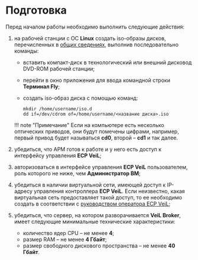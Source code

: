 # Подготовка

Перед началом работы необходимо выполнить следующие действия:

1. на рабочей станции с OC **Linux** создать iso-образы дисков, 
перечисленных в [общих сведениях](general_settings.md), выполнив последовательно команды:

   - вставить компакт-диск в технологический или внешний дисковод DVD-ROM рабочей станции;
   - перейти в окно приложения для ввода командной строки **Терминал Fly**;
   - создать iso-образ диска с помощью команд:
   
     `mkdir /home/username/iso.d`  
     `dd if=/dev/cdrom of=/home/username/<название диска>.iso`      
    
    !!! note "Примечание" 
        Если на компьютере есть несколько оптических приводов, они будут помечены цифрами, 
        например, первый привод будет называться **cd0**, второй – **cd1** и так далее.

1. убедиться, что АРМ готов к работе и у него есть доступ к интерфейсу управления **ECP VeiL**;

1. авторизоваться в интерфейсе управления **ECP VeiL** пользователем, роль которого не ниже, чем **Администратор ВМ**;

1. убедиться в наличии виртуальной сети, имеющей доступ к IP-адресу управления контроллера **ECP VeiL**. 
   Если неизвестно, какая виртуальная сеть предоставляет такой доступ, то ее необходимо создать 
   в соответствии с [руководством оператора ECP VeiL](https://veil.mashtab.org/docs/latest/base/operator_guide/network/virtual_network_create/);

1. убедиться, что сервер, на котором разворачивается **VeiL Broker**, имеет следующие минимальные 
   технические характеристики:
    
      - количество ядер CPU – не менее **4**;
      - размер RAM – не менее **4 Гбайт**;
      - размер свободного дискового пространства – не менее **40 Гбайт**.

